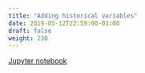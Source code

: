 ```yaml
---
title: "Adding historical variables"
date: 2019-05-12T22:59:00-03:00
draft: false
weight: 230
---
```


[Jupyter notebook](https://nbviewer.jupyter.org/github/gmoncarz/machine_learning_tour/blob/master/notebooks/03_logistic_regression_part_03__adding_historical_variables.ipynb)

<div style="height:115%"> 
    <object type="text/html" style="height:100%;width:100%" data="https://nbviewer.jupyter.org/github/gmoncarz/machine_learning_tour/blob/master/notebooks/03_logistic_regression_part_03__adding_historical_variables.ipynb">
    </object>
</div>
